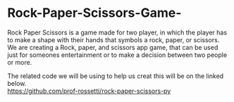 # Rock-Paper-Scissors-Game-
Rock Paper Scissors is a game made for two player, in which the player has to make a shape with their hands that symbols a rock, paper, or scissors. 
We are creating a Rock, paper, and scissors app game, that can be used just for someones entertainment or to make a decision between two people or more.  


The related code we will be using to help us creat this will be on the linked below.     
https://github.com/prof-rossetti/rock-paper-scissors-py
